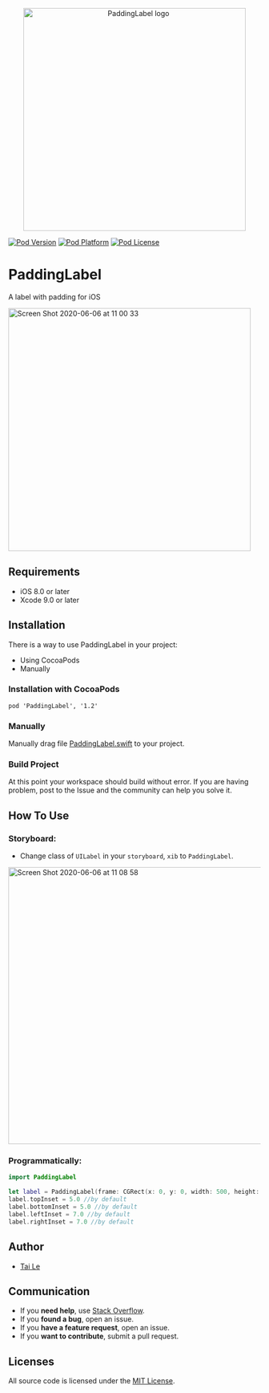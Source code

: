 <p align="center" >
  <img src="https://user-images.githubusercontent.com/6329656/48312433-faebea00-e5e0-11e8-9f0d-6bd63e830c1c.png" title="PaddingLabel logo" width='444' float=left>
</p>

[![Pod Version](https://cocoapod-badges.herokuapp.com/v/PaddingLabel/badge.png)](http://cocoadocs.org/docsets/PaddingLabel/)
[![Pod Platform](https://cocoapod-badges.herokuapp.com/p/PaddingLabel/badge.png)](http://cocoadocs.org/docsets/PaddingLabel/)
[![Pod License](https://cocoapod-badges.herokuapp.com/l/PaddingLabel/badge.png)](https://www.apache.org/licenses/LICENSE-2.0.html)

# PaddingLabel
A label with padding for iOS

<img width="484" alt="Screen Shot 2020-06-06 at 11 00 33" src="https://user-images.githubusercontent.com/6329656/83935710-3616c500-a7e6-11ea-8e7a-efd7dcc3a595.png">

## Requirements

- iOS 8.0 or later
- Xcode 9.0 or later

## Installation
There is a way to use PaddingLabel in your project:

- Using CocoaPods
- Manually

### Installation with CocoaPods

```
pod 'PaddingLabel', '1.2'
```

### Manually

Manually drag file [PaddingLabel.swift](https://github.com/levantAJ/PaddingLabel/blob/master/PaddingLabel/PaddingLabel.swift) to your project. 


### Build Project

At this point your workspace should build without error. If you are having problem, post to the Issue and the
community can help you solve it.

## How To Use

### Storyboard:
- Change class of `UILabel` in your `storyboard`, `xib` to `PaddingLabel`.

<img width="552" alt="Screen Shot 2020-06-06 at 11 08 58" src="https://user-images.githubusercontent.com/6329656/83935709-33b46b00-a7e6-11ea-89e3-572d89f895a9.png">

### Programmatically:

```swift
import PaddingLabel

let label = PaddingLabel(frame: CGRect(x: 0, y: 0, width: 500, height: 100))
label.topInset = 5.0 //by default
label.bottomInset = 5.0 //by default
label.leftInset = 7.0 //by default
label.rightInset = 7.0 //by default

```

## Author
- [Tai Le](https://github.com/levantAJ)

## Communication
- If you **need help**, use [Stack Overflow](https://stackoverflow.com/questions/27459746/adding-space-padding-to-a-uilabel/32368958#32368958).
- If you **found a bug**, open an issue.
- If you **have a feature request**, open an issue.
- If you **want to contribute**, submit a pull request.

## Licenses

All source code is licensed under the [MIT License](https://raw.githubusercontent.com/levantAJ/PaddingLabel/master/LICENSE).
